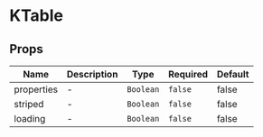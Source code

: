 # KTable

## Props

<!-- @vuese:KTable:props:start -->
|Name|Description|Type|Required|Default|
|---|---|---|---|---|
|properties|-|`Boolean`|`false`|false|
|striped|-|`Boolean`|`false`|false|
|loading|-|`Boolean`|`false`|false|

<!-- @vuese:KTable:props:end -->


